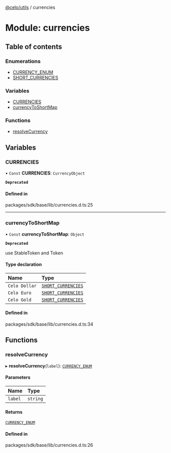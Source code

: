 [@celo/utils](../README.md) / currencies

# Module: currencies

## Table of contents

### Enumerations

- [CURRENCY\_ENUM](../enums/currencies.CURRENCY_ENUM.md)
- [SHORT\_CURRENCIES](../enums/currencies.SHORT_CURRENCIES.md)

### Variables

- [CURRENCIES](currencies.md#currencies)
- [currencyToShortMap](currencies.md#currencytoshortmap)

### Functions

- [resolveCurrency](currencies.md#resolvecurrency)

## Variables

### CURRENCIES

• `Const` **CURRENCIES**: `CurrencyObject`

**`Deprecated`**

#### Defined in

packages/sdk/base/lib/currencies.d.ts:25

___

### currencyToShortMap

• `Const` **currencyToShortMap**: `Object`

**`Deprecated`**

use StableToken and Token

#### Type declaration

| Name | Type |
| :------ | :------ |
| `Celo Dollar` | [`SHORT_CURRENCIES`](../enums/currencies.SHORT_CURRENCIES.md) |
| `Celo Euro` | [`SHORT_CURRENCIES`](../enums/currencies.SHORT_CURRENCIES.md) |
| `Celo Gold` | [`SHORT_CURRENCIES`](../enums/currencies.SHORT_CURRENCIES.md) |

#### Defined in

packages/sdk/base/lib/currencies.d.ts:34

## Functions

### resolveCurrency

▸ **resolveCurrency**(`label`): [`CURRENCY_ENUM`](../enums/currencies.CURRENCY_ENUM.md)

#### Parameters

| Name | Type |
| :------ | :------ |
| `label` | `string` |

#### Returns

[`CURRENCY_ENUM`](../enums/currencies.CURRENCY_ENUM.md)

#### Defined in

packages/sdk/base/lib/currencies.d.ts:26
